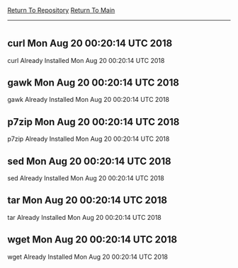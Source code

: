 [Return To Repository](https://github.com/deathbybandaid/piholeparser/)
[Return To Main](https://github.com/deathbybandaid/piholeparser/blob/master/RecentRunLogs/Mainlog.md)
____________________________________
# 
## curl Mon Aug 20 00:20:14 UTC 2018
curl Already Installed Mon Aug 20 00:20:14 UTC 2018
## gawk Mon Aug 20 00:20:14 UTC 2018
gawk Already Installed Mon Aug 20 00:20:14 UTC 2018
## p7zip Mon Aug 20 00:20:14 UTC 2018
p7zip Already Installed Mon Aug 20 00:20:14 UTC 2018
## sed Mon Aug 20 00:20:14 UTC 2018
sed Already Installed Mon Aug 20 00:20:14 UTC 2018
## tar Mon Aug 20 00:20:14 UTC 2018
tar Already Installed Mon Aug 20 00:20:14 UTC 2018
## wget Mon Aug 20 00:20:14 UTC 2018
wget Already Installed Mon Aug 20 00:20:14 UTC 2018
